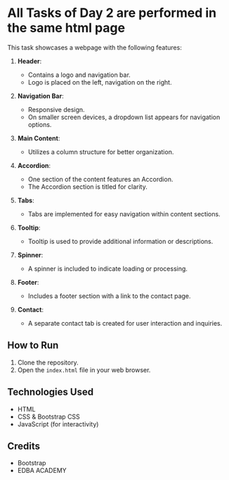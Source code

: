 # All Tasks of Day 2 are performed in the same html page
This task showcases a webpage with the following features:

1. **Header**:
   - Contains a logo and navigation bar.
   - Logo is placed on the left, navigation on the right.

2. **Navigation Bar**:
   - Responsive design.
   - On smaller screen devices, a dropdown list appears for navigation options.

3. **Main Content**:
   - Utilizes a column structure for better organization.
   
4. **Accordion**:
   - One section of the content features an Accordion.
   - The Accordion section is titled for clarity.

5. **Tabs**:
   - Tabs are implemented for easy navigation within content sections.

6. **Tooltip**:
   - Tooltip is used to provide additional information or descriptions.

7. **Spinner**:
   - A spinner is included to indicate loading or processing.

8. **Footer**:
   - Includes a footer section with a link to the contact page.

9. **Contact**:
    - A separate contact tab is created for user interaction and inquiries.

## How to Run
1. Clone the repository.
2. Open the `index.html` file in your web browser.

## Technologies Used
- HTML
- CSS & Bootstrap CSS
- JavaScript (for interactivity)

## Credits
- Bootstrap
- EDBA ACADEMY

